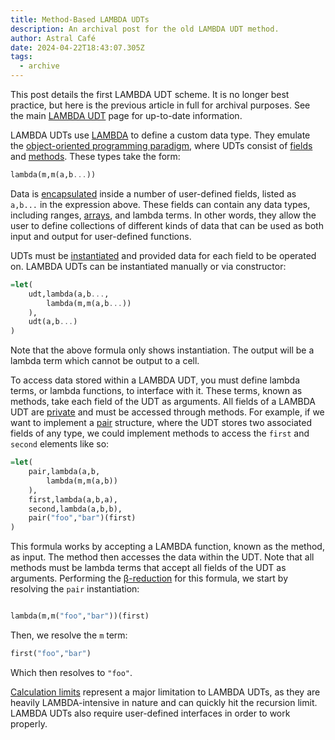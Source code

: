 ```yaml
---
title: Method-Based LAMBDA UDTs
description: An archival post for the old LAMBDA UDT method.
author: Astral Café
date: 2024-04-22T18:43:07.305Z
tags:
  - archive
---
```

This post details the first LAMBDA UDT scheme. It is no longer best practice, but here is the previous article in full for archival purposes. See the main [LAMBDA UDT](https://sheets.wiki/lambda-udts/) page for up-to-date information.

LAMBDA UDTs use [LAMBDA](https://sheets.wiki/lambda/) to define a custom data type. They emulate the [object-oriented programming paradigm](https://en.wikipedia.org/wiki/Object-oriented_programming), where UDTs consist of [fields](https://en.wikipedia.org/wiki/Field_(computer_science)) and [methods](https://en.wikipedia.org/wiki/Method_(computer_programming)). These types take the form:

```haskell
lambda(m,m(a,b...))
```

Data is [encapsulated](https://en.wikipedia.org/wiki/Encapsulation_(computer_programming)) inside a number of user-defined fields, listed as `a,b...` in the expression above. These fields can contain any data types, including ranges, [arrays](https://sheets.wiki/arrays/), and lambda terms.
In other words, they allow the user to define collections of different kinds of data that can be used as both input and output for user-defined functions.

UDTs must be [instantiated](https://en.wikipedia.org/wiki/Instance_(computer_science)) and provided data for each field to be operated on. LAMBDA UDTs can be instantiated manually or via constructor:

```haskell
=let(
    udt,lambda(a,b...,
        lambda(m,m(a,b...))
    ),
    udt(a,b...)
)
```

Note that the above formula only shows instantiation. The output will be a lambda term which cannot be output to a cell.

To access data stored within a LAMBDA UDT, you must define lambda terms, or lambda functions, to interface with it. These terms, known as methods, take each field of the UDT as arguments. All fields of a LAMBDA UDT are [private](https://en.wikipedia.org/wiki/Access_modifiers) and must be accessed through methods. For example, if we want to implement a [pair](https://www.geeksforgeeks.org/pair-in-cpp-stl/) structure, where the UDT stores two associated fields of any type, we could implement methods to access the `first` and `second` elements like so:

```haskell
=let(
    pair,lambda(a,b,
        lambda(m,m(a,b))
    ),
    first,lambda(a,b,a),
    second,lambda(a,b,b),
    pair("foo","bar")(first)
)
```

This formula works by accepting a LAMBDA function, known as the method, as input. The method then accesses the data within the UDT. Note that all methods must be lambda terms that accept all fields of the UDT as arguments. Performing the [β-reduction](https://en.wikipedia.org/wiki/Lambda_calculus#%CE%B2-reduction_2) for this formula, we start by resolving the `pair` instantiation:

```haskell

lambda(m,m("foo","bar"))(first)

```

Then, we resolve the `m` term:

```haskell
first("foo","bar")
```

Which then resolves to `"foo"`.

[Calculation limits](https://sheets.wiki/calculation-limits/) represent a major limitation to LAMBDA UDTs, as they are heavily LAMBDA-intensive in nature and can quickly hit the recursion limit. LAMBDA UDTs also require user-defined interfaces in order to work properly.